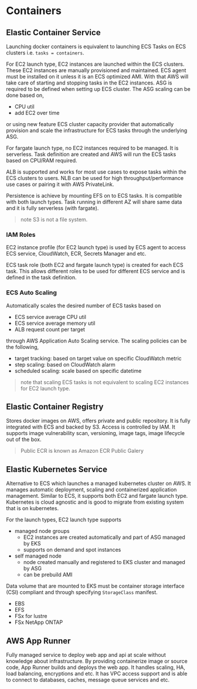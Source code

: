 # Containers

## Elastic Container Service

Launching docker containers is equivalent to launching ECS Tasks on ECS
clusters i.e. `tasks = containers`.

For EC2 launch type, EC2 instances are launched within the ECS clusters. These
EC2 instances are manually provisioned and maintained. ECS agent must be
installed on it unless it is an ECS optimized AMI. With that AWS will take care
of starting and stopping tasks in the EC2 instances. ASG is required to be
defined when setting up ECS cluster. The ASG scaling can be done based on,

- CPU util
- add EC2 over time

or using new feature ECS cluster capacity provider that automatically provision
and scale the infrastructure for ECS tasks through the underlying ASG.

For fargate launch type, no EC2 instances required to be managed. It is
serverless. Task definition are created and AWS will run the ECS tasks based on
CPU/RAM required.

ALB is supported and works for most use cases to expose tasks within the ECS
clusters to users. NLB can be used for high throughput/performance use cases or
pairing it with AWS PrivateLink.

Persistence is achieve by mounting EFS on to ECS tasks. It is compatible with
both launch types. Task running in different AZ will share same data and it is
fully serverless (with fargate).

> note S3 is not a file system.

### IAM Roles

EC2 instance profile (for EC2 launch type) is used by ECS agent to access ECS
service, CloudWatch, ECR, Secrets Manager and etc.

ECS task role (both EC2 and fargate launch type) is created for each ECS task.
This allows different roles to be used for different ECS service and is defined
in the task definition.

### ECS Auto Scaling

Automatically scales the desired number of ECS tasks based on

- ECS service average CPU util
- ECS service average memory util
- ALB request count per target

through AWS Application Auto Scaling service. The scaling policies can be the
following,

- target tracking: based on target value on specific CloudWatch metric
- step scaling: based on CloudWatch alarm
- scheduled scaling: scale based on specific datetime

> note that scaling ECS tasks is not equivalent to scaling EC2 instances for
> EC2 launch type.

## Elastic Container Registry

Stores docker images on AWS, offers private and public repository. It is fully
integrated with ECS and backed by S3. Access is controlled by IAM. It supports
image vulnerability scan, versioning, image tags, image lifecycle out of the
box.

> Public ECR is known as Amazon ECR Public Galery

## Elastic Kubernetes Service

Alternative to ECS which launches a managed kubernetes cluster on AWS. It
manages automatic deployment, scaling and containerized application management.
Similar to ECS, it supports both EC2 and fargate launch type. Kubernetes is
cloud agnostic and is good to migrate from existing system that is on
kubernetes.

For the launch types, EC2 launch type supports

- managed node groups
  - EC2 instances are created automatically and part of ASG managed by EKS
  - supports on demand and spot instances
- self managed node
  - node created manually and registered to EKS cluster and managed by ASG
  - can be prebuild AMI

Data volume that are mounted to EKS must be container storage interface (CSI)
compliant and through specifying `StorageClass` manifest.

- EBS
- EFS
- FSx for lustre
- FSx NetApp ONTAP

## AWS App Runner

Fully managed service to deploy web app and api at scale without knowledge
about infrastructure. By providing containerize image or source code, App
Runner builds and deploys the web app. It handles scaling, HA, load balancing,
encryptions and etc. It has VPC access support and is able to connect to
databases, caches, message queue services and etc.
